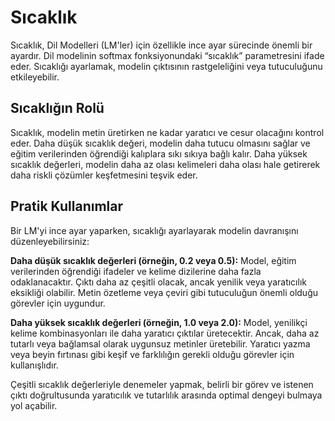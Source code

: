 # Sıcaklık

Sıcaklık, Dil Modelleri (LM'ler) için özellikle ince ayar sürecinde önemli bir ayardır. Dil modelinin softmax fonksiyonundaki “sıcaklık” parametresini ifade eder. Sıcaklığı ayarlamak, modelin çıktısının rastgeleliğini veya tutuculuğunu etkileyebilir.

## Sıcaklığın Rolü

Sıcaklık, modelin metin üretirken ne kadar yaratıcı ve cesur olacağını kontrol eder. Daha düşük sıcaklık değeri, modelin daha tutucu olmasını sağlar ve eğitim verilerinden öğrendiği kalıplara sıkı sıkıya bağlı kalır. Daha yüksek sıcaklık değerleri, modelin daha az olası kelimeleri daha olası hale getirerek daha riskli çözümler keşfetmesini teşvik eder.

## Pratik Kullanımlar

Bir LM'yi ince ayar yaparken, sıcaklığı ayarlayarak modelin davranışını düzenleyebilirsiniz:

**Daha düşük sıcaklık değerleri (örneğin, 0.2 veya 0.5):** Model, eğitim verilerinden öğrendiği ifadeler ve kelime dizilerine daha fazla odaklanacaktır. Çıktı daha az çeşitli olacak, ancak yenilik veya yaratıcılık eksikliği olabilir. Metin özetleme veya çeviri gibi tutuculuğun önemli olduğu görevler için uygundur.

**Daha yüksek sıcaklık değerleri (örneğin, 1.0 veya 2.0):** Model, yenilikçi kelime kombinasyonları ile daha yaratıcı çıktılar üretecektir. Ancak, daha az tutarlı veya bağlamsal olarak uygunsuz metinler üretebilir. Yaratıcı yazma veya beyin fırtınası gibi keşif ve farklılığın gerekli olduğu görevler için kullanışlıdır.

Çeşitli sıcaklık değerleriyle denemeler yapmak, belirli bir görev ve istenen çıktı doğrultusunda yaratıcılık ve tutarlılık arasında optimal dengeyi bulmaya yol açabilir.
